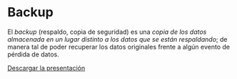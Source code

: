 # Backup

El *backup* (respaldo, copia de seguridad) es una *copia de los datos almacenada en un lugar distinto a los datos que se están respaldando*; de manera tal de poder recuperar los datos originales frente a algún evento de pérdida de datos.

[Descargar la presentación](Backup-Presentacion.pdf)
